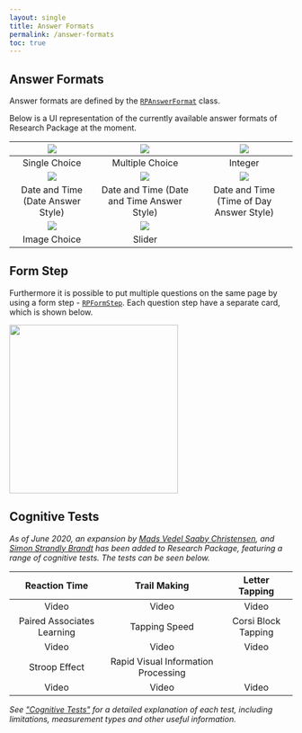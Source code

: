 ```yaml
---
layout: single
title: Answer Formats
permalink: /answer-formats
toc: true
---
```


## Answer Formats

Answer formats are defined by the [`RPAnswerFormat`](https://pub.dev/documentation/research_package/latest/research_package_model/RPAnswerFormat-class.html) class.

Below is a UI representation of the currently available answer formats of Research Package at the moment.

|  <img src="https://raw.githubusercontent.com/cph-cachet/research.package/master/documentation/images/AnswerFormats/SingleChoiceAnswerFormat.png"> |  <img src="https://raw.githubusercontent.com/cph-cachet/research.package/master/documentation/images/AnswerFormats/MultipleChoiceAnswerFormat.png"> |   <img src="https://raw.githubusercontent.com/cph-cachet/research.package/master/documentation/images/AnswerFormats/IntegerAnswerFormat.png">|
|:-:|:-:|:-:|
| Single Choice  |Multiple Choice   |  Integer |
| <img src="https://raw.githubusercontent.com/cph-cachet/research.package/master/documentation/images/AnswerFormats/DateTimeAnswerFormat_Date.png">  | <img src="https://raw.githubusercontent.com/cph-cachet/research.package/master/documentation/images/AnswerFormats/DateTimeAnswerFormat_DateAndTime.png">  |  <img src="https://raw.githubusercontent.com/cph-cachet/research.package/master/documentation/images/AnswerFormats/DateTimeAnswerFormat_TimeOfDay.png"> |
| Date and Time (Date Answer Style)  | Date and Time (Date and Time Answer Style)  |  Date and Time (Time of Day Answer Style) |
| <img src="https://raw.githubusercontent.com/cph-cachet/research.package/master/documentation/images/AnswerFormats/ImageChoiceAnswerFormat.png">  |  <img src="https://raw.githubusercontent.com/cph-cachet/research.package/master/documentation/images/AnswerFormats/SliderAnswerFormat.png"> |   |
| Image Choice  | Slider  |   |

## Form Step

Furthermore it is possible to put multiple questions on the same page by using a form step - [`RPFormStep`](https://pub.dev/documentation/research_package/latest/research_package_model/RPFormStep-class.html). 
Each question step have a separate card, which is shown below. 

<img src="https://raw.githubusercontent.com/cph-cachet/research.package/master/documentation/images/AnswerFormats/FormAnswerFormat.png" width="300">

## Cognitive Tests
_As of June 2020, an expansion by [Mads Vedel Saaby Christensen](https://github.com/MadsVSChristensen), and [Simon Strandly Brandt](https://github.com/s174286) has been added to Research Package, featuring a range of cognitive tests. The tests can be seen below._

|        Reaction Time       |             Trail Making            |    Letter Tapping   |
|:--------------------------:|:-----------------------------------:|:-------------------:|
|            Video           |                Video                |        Video        |
| Paired Associates Learning |            Tapping Speed            | Corsi Block Tapping |
|            Video           |                Video                |        Video        |
|        Stroop Effect       | Rapid Visual Information Processing |                     |
|            Video           |                Video                |        Video        |

_See ["Cognitive Tests"](/cognitive-tests) for a detailed explanation of each test, including limitations, measurement types and other useful information._